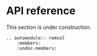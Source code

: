 # API reference

This section is under construction.

```{eval-rst}
.. automodule:: remsol
    :members:
    :undoc-members:
```
